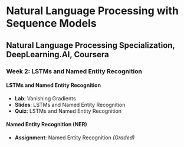 # Natural Language Processing with Sequence Models

## Natural Language Processing Specialization, DeepLearning.AI, Coursera

### Week 2: LSTMs and Named Entity Recognition

#### LSTMs and Named Entity Recognition

- **Lab**: Vanishing Gradients
- **Slides**: LSTMs and Named Entity Recognition
- **Quiz**: LSTMs and Named Entity Recognition

#### Named Entity Recognition (NER)

- **Assignment**: Named Entity Recognition *(Graded)*
